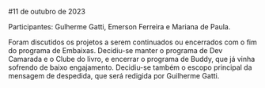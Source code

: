 #11 de outubro de 2023

Participantes: Gulherme Gatti, Emerson Ferreira e Mariana de Paula.

Foram discutidos os projetos a serem continuados ou encerrados com o fim do programa de Embaixas. Decidiu-se manter o programa de Dev Camarada e o Clube do livro, e encerrar o programa de Buddy, que já vinha sofrendo de baixo engajamento.
Decidiu-se também o escopo principal da mensagem de despedida, que será redigida por Guilherme Gatti.
